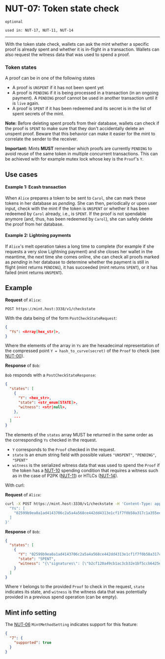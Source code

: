 # NUT-07: Token state check

`optional`

`used in: NUT-17, NUT-11, NUT-14`

---

With the token state check, wallets can ask the mint whether a specific proof is already spent and whether it is in-flight in a transaction. Wallets can also request the witness data that was used to spend a proof.

### Token states

A proof can be in one of the following states

- A proof is `UNSPENT` if it has not been spent yet
- A proof is `PENDING` if it is being processed in a transaction (in an ongoing payment). A `PENDING` proof cannot be used in another transaction until it is `live` again.
- A proof is `SPENT` if it has been redeemed and its secret is in the list of spent secrets of the mint.

**Note:** Before deleting spent proofs from their database, wallets can check if the proof is `SPENT` to make sure that they don't accidentally delete an unspent proof. Beware that this behavior can make it easier for the mint to correlate the sender to the receiver.

**Important:** Mints **MUST** remember which proofs are currently `PENDING` to avoid reuse of the same token in multiple concurrent transactions. This can be achieved with for example mutex lock whose key is the `Proof`'s `Y`.

## Use cases

#### Example 1: Ecash transaction

When `Alice` prepares a token to be sent to `Carol`, she can mark these tokens in her database as _pending_. She can then, periodically or upon user input, check with the mint if the token is `UNSPENT` or whether it has been redeemed by `Carol` already, i.e., is `SPENT`. If the proof is not spendable anymore (and, thus, has been redeemed by `Carol`), she can safely delete the proof from her database.

#### Example 2: Lightning payments

If `Alice`'s melt operation takes a long time to complete (for example if she requests a very slow Lightning payment) and she closes her wallet in the meantime, the next time she comes online, she can check all proofs marked as _pending_ in her database to determine whether the payment is still in flight (mint returns `PENDING`), it has succeeded (mint returns `SPENT`), or it has failed (mint returns `UNSPENT`).

## Example

**Request** of `Alice`:

```http
POST https://mint.host:3338/v1/checkstate
```

With the data being of the form `PostCheckStateRequest`:

```json
{
  "Ys": <Array[hex_str]>,
}
```

Where the elements of the array in `Ys` are the hexadecimal representation of the compressed point `Y = hash_to_curve(secret)` of the `Proof` to check (see [NUT-00][00]).

**Response** of `Bob`:

`Bob` responds with a `PostCheckStateResponse`:

```json
{
  "states": [
    {
      "Y": <hex_str>,
      "state": <str_enum[STATE]>,
      "witness": <str|null>,
    },
    ...
  ]
}
```

The elements of the `states` array MUST be returned in the same order as the corresponding `Ys` checked in the request.

- `Y` corresponds to the `Proof` checked in the request.
- `state` is an enum string field with possible values `"UNSPENT"`, `"PENDING"`, `"SPENT"`
- `witness` is the serialized witness data that was used to spend the `Proof` if the token has a [NUT-10][10] spending condition that requires a witness such as in the case of P2PK ([NUT-11][11]) or HTLCs ([NUT-14][14]).

With curl:

**Request** of `Alice`:

```bash
curl -X POST https://mint.host:3338/v1/checkstate -H 'Content-Type: application/json' -d '{
  "Ys": [
    "02599b9ea0a1ad4143706c2a5a4a568ce442dd4313e1cf1f7f0b58a317c1a355ee"
  ]
}'
```

**Response** of `Bob`:

```json
{
  "states": [
    {
      "Y": "02599b9ea0a1ad4143706c2a5a4a568ce442dd4313e1cf1f7f0b58a317c1a355ee",
      "state": "SPENT",
      "witness": "{\"signatures\": [\"b2cf120a49cb1ac3cb32e1bf5ccb6425e0a8372affdc1d41912ca35c13908062f269c0caa53607d4e1ac4c8563246c4c8a869e6ee124ea826fd4746f3515dc1e\"]}"
    }
  ]
}
```

Where `Y` belongs to the provided `Proof` to check in the request, `state` indicates its state, and `witness` is the witness data that was potentially provided in a previous spend operation (can be empty).

## Mint info setting

The [NUT-06][06] `MintMethodSetting` indicates support for this feature:

```json
{
  "7": {
    "supported": true
  }
}
```

[00]: 00.md
[01]: 01.md
[02]: 02.md
[03]: 03.md
[04]: 04.md
[05]: 05.md
[06]: 06.md
[07]: 07.md
[08]: 08.md
[09]: 09.md
[10]: 10.md
[11]: 11.md
[12]: 12.md
[14]: 14.md
